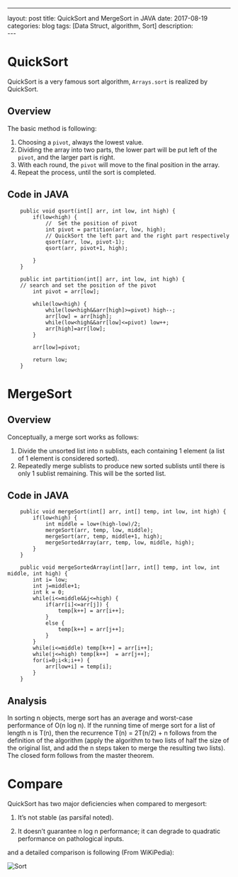 ---
layout: post
title: QuickSort and MergeSort in JAVA
date: 2017-08-19
categories: blog
tags: [Data Struct, algorithm, Sort]
description: 	
	---

# QuickSort
QuickSort is a very famous sort algorithm, `Arrays.sort` is realized by QuickSort.

## Overview

The basic method is following:
1. Choosing a `pivot`, always the lowest value.
2. Dividing the array into two parts, the lower part will be put left of the `pivot`, and the larger part is right.
3. With each round, the `pivot` will move to the final position in the array.
4. Repeat the process, until the sort is completed.
 
## Code in JAVA

```
	public void qsort(int[] arr, int low, int high) {
		if(low<high) {
			//	Set the position of pivot
			int pivot = partition(arr, low, high);
            // QuickSort the left part and the right part respectively
			qsort(arr, low, pivot-1);
			qsort(arr, pivot+1, high);
			
		}
	}
	
	public int partition(int[] arr, int low, int high) {
	// search and set the position of the pivot
		int pivot = arr[low];
		
		while(low<high) {
			while(low<high&&arr[high]>=pivot) high--;
			arr[low] = arr[high];
			while(low<high&&arr[low]<=pivot) low++;
			arr[high]=arr[low];
		}
		
		arr[low]=pivot;
		
		return low;
	}
```

# MergeSort

## Overview

Conceptually, a merge sort works as follows:

1. Divide the unsorted list into n sublists, each containing 1 element (a list of 1 element is considered sorted).
2. Repeatedly merge sublists to produce new sorted sublists until there is only 1 sublist remaining. This will be the sorted list.

## Code in JAVA

```
	public void mergeSort(int[] arr, int[] temp, int low, int high) {
		if(low<high) {
			int middle = low+(high-low)/2;
			mergeSort(arr, temp, low, middle);
			mergeSort(arr, temp, middle+1, high);
			mergeSortedArray(arr, temp, low, middle, high);
		}
	}
	
	public void mergeSortedArray(int[]arr, int[] temp, int low, int middle, int high) {
		int i= low;
		int j=middle+1;
		int k = 0;
		while(i<=middle&&j<=high) {
			if(arr[i]<=arr[j]) {
				temp[k++] = arr[i++];
			}
			else {
				temp[k++] = arr[j++];
			}
		}
		while(i<=middle) temp[k++] = arr[i++];
		while(j<=high) temp[k++]  = arr[j++];
		for(i=0;i<k;i++) {
			arr[low+i] = temp[i];
		}
	}
```

## Analysis

In sorting n objects, merge sort has an average and worst-case performance of O(n log n). If the running time of merge sort for a list of length n is T(n), then the recurrence T(n) = 2T(n/2) + n follows from the definition of the algorithm (apply the algorithm to two lists of half the size of the original list, and add the n steps taken to merge the resulting two lists). The closed form follows from the master theorem.

# Compare

QuickSort has two major deficiencies when compared to mergesort:

1. It’s not stable (as parsifal noted).

2. It doesn’t guarantee n log n performance; it can degrade to quadratic performance on pathological inputs.

and a detailed comparison is following
(From WiKiPedia):

![Sort](https://raw.githubusercontent.com/tumaolin94/tumaolin94.github.io/master/img/sort.jpg)
